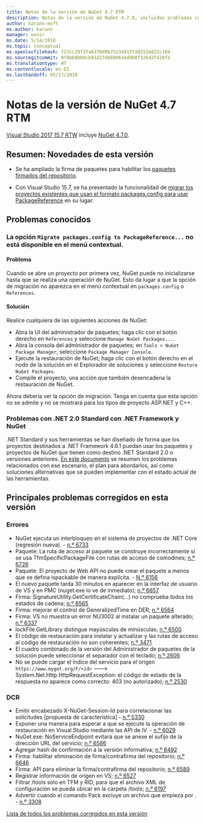 ```yaml
---
title: Notas de la versión de NuGet 4.7 RTM
description: Notas de la versión de NuGet 4.7.0, incluidos problemas conocidos, correcciones de errores, características agregadas y DCR.
author: karann-msft
ms.author: karann
manager: unnir
ms.date: 5/14/2018
ms.topic: conceptual
ms.openlocfilehash: f23cc2973fa6370d9b7513d415fd8151b822c104
ms.sourcegitcommit: 8f0bb8bb9cb91d27d660963ed9b0f32642f420fe
ms.translationtype: HT
ms.contentlocale: es-ES
ms.lasthandoff: 05/17/2018
---
```

# <a name="nuget-47-rtm-release-notes"></a>Notas de la versión de NuGet 4.7 RTM

[Visual Studio 2017 15.7 RTW](https://www.visualstudio.com/news/releasenotes/vs2017-relnotes) incluye [NuGet 4.7.0](https://dist.nuget.org/win-x86-commandline/v4.7.0/nuget.exe).

## <a name="summary-whats-new-in-this-release"></a>Resumen: Novedades de esta versión

* Se ha ampliado la firma de paquetes para habilitar los [paquetes firmados del repositorio](https://github.com/NuGet/Home/wiki/Repository-Signatures).

* Con Visual Studio 15.7, se ha presentado la funcionalidad de [migrar los proyectos existentes que usan el formato packages.config para usar PackageReference](https://docs.microsoft.com/en-us/nuget/reference/migrate-packages-config-to-package-reference) en su lugar.

## <a name="known-issues"></a>Problemas conocidos

### <a name="the-migrate-packagesconfig-to-packagereference-option-is-not-available-in-the-right-click-context-menu"></a>La opción `Migrate packages.config to PackageReference...` no está disponible en el menú contextual.

#### <a name="issue"></a>Problema

Cuando se abre un proyecto por primera vez, NuGet puede no inicializarse hasta que se realiza una operación de NuGet. Esto da lugar a que la opción de migración no aparezca en el menú contextual en `packages.config` o `References`.

#### <a name="workaround"></a>Solución

Realice cualquiera de las siguientes acciones de NuGet:
* Abra la UI del administrador de paquetes; haga clic con el botón derecho en `References` y seleccione `Manage NuGet Packages...`.
* Abra la consola del administrador de paquetes; en `Tools > NuGet Package Manager`, seleccione `Package Manager Console`.
* Ejecute la restauración de NuGet; haga clic con el botón derecho en el nodo de la solución en el Explorador de soluciones y seleccione `Restore NuGet Packages`.
* Compile el proyecto, una acción que también desencadena la restauración de NuGet.

Ahora debería ver la opción de migración. Tenga en cuenta que esta opción no se admite y no se mostrará para los tipos de proyecto ASP.NET y C++.

### <a name="issues-with-net-standard-20-with-net-framework--nuget"></a>Problemas con .NET 2.0 Standard con .NET Framework y NuGet

.NET Standard y sus herramientas se han diseñado de forma que los proyectos destinados a .NET Framework 4.6.1 puedan usar los paquetes y proyectos de NuGet que tienen como destino .NET Standard 2.0 o versiones anteriores. [En este documento](https://github.com/dotnet/standard/issues/481) se resumen los problemas relacionados con ese escenario, el plan para abordarlos, así como soluciones alternativas que se pueden implementar con el estado actual de las herramientas.

## <a name="top-issues-fixed-in-this-release"></a>Principales problemas corregidos en esta versión

### <a name="bugs"></a>Errores

* NuGet ejecuta un interbloqueo en el sistema de proyectos de .NET Core (regresión nueva). - [n.º 6733](https://github.com/NuGet/Home/issues/6733)
* Paquete: La ruta de acceso al paquete se construye incorrectamente si se usa TfmSpecificPackageFile con rutas de acceso de comodines; [n.º 6726](https://github.com/NuGet/Home/issues/6726)
* Paquete: El proyecto de Web API no puede crear el paquete a menos que se defina ispackable de manera explícita. - [N.º 6156](https://github.com/NuGet/Home/issues/6156)
* El nuevo paquete tarda 30 minutos en aparecer en la interfaz de usuario de VS y en PMC (nuget.exe lo ve de inmediato); [n.º 6657](https://github.com/NuGet/Home/issues/6657)
* Firma: SignatureUtility.GetCertificateChain(...) no comprueba todos los estados de cadena; [n.º 6565](https://github.com/NuGet/Home/issues/6565)
* Firma: mejorar el control de GeneralizedTime en DER; [n.º 6564](https://github.com/NuGet/Home/issues/6564)
* Firma: VS no muestra un error NU3002 al instalar un paquete alterado; [n.º 6337](https://github.com/NuGet/Home/issues/6337)
* lockFile.GetLibrary distingue mayúsculas de minúsculas; [n.º 6500](https://github.com/NuGet/Home/issues/6500)
* El código de restauración para instalar y actualizar y las rutas de acceso al código de restauración no son coherentes; [n.º 3471](https://github.com/NuGet/Home/issues/3471)
* El cuadro combinado de la versión del Administrador de paquetes de la solución puede seleccionar el separador con el teclado; [n.º 2606](https://github.com/NuGet/Home/issues/2606)
* No se puede cargar el índice del servicio para el origen `https://www.myget.org/F/<id>` ---> System.Net.Http.HttpRequestException: el código de estado de la respuesta no aparece como correcto: 403 (no autorizado); [n.º 2530](https://github.com/NuGet/Home/issues/2530)

### <a name="dcrs"></a>DCR

* Emitir encabezado X-NuGet-Session-Id para correlacionar las solicitudes [propuesta de característica] - [n.º 5330](https://github.com/NuGet/Home/issues/5330)
* Exponer una manera para esperar a que se ejecute la operación de restauración en Visual Studio mediante las API de IV. - [n.º 6029](https://github.com/NuGet/Home/issues/6029)
* NuGet.exe: NoServiceEndpoint evitará que se anexe el sufijo de la dirección URL del servicio; [n.º 6586](https://github.com/NuGet/Home/issues/6586)
* Agregar hash de confirmación a la versión informativa; [n.º 6492](https://github.com/NuGet/Home/issues/6492)
* Firma: habilitar eliminación de firma/contrafirma del repositorio; [n.º 6646](https://github.com/NuGet/Home/issues/6646)
* Firma: API para eliminar la firma/contrafirma del repositorio; [n.º 6589](https://github.com/NuGet/Home/issues/6589)
* Registrar información de origen en VS; [n.º 6527](https://github.com/NuGet/Home/issues/6527)
* Filtrar /tools solo en TFM y RID, para que el archivo XML de configuración se pueda ubicar en la carpeta /tools; [n.º 6197](https://github.com/NuGet/Home/issues/6197)
* Advertir cuando el comando Pack excluye un archivo que empieza por .  - [n.º 3308](https://github.com/NuGet/Home/issues/3308)

[Lista de todos los problemas corregidos en esta versión](https://github.com/NuGet/Home/issues?q=is%3Aissue+is%3Aclosed+milestone%3A%224.7")
